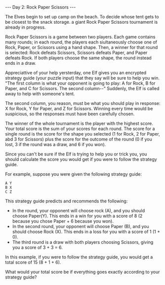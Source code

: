 --- Day 2: Rock Paper Scissors ---

The Elves begin to set up camp on the beach. To decide whose tent gets to
be closest to the snack storage. a giant Rock Paper Scissors tournament is
already in progress.

Rock Paper Scissors is a game between two players. Each game contains many
rounds; in each round, the players each siultaneously choose one of Rock,
Paper, or Scissors using a hand shape. Then, a winner for that round is
selected: Rock defeats Scissors, Scissors defeats Paper, and Paper defeats
Rock. If both players choose the same shape, the round instead ends in a
draw.

Appreciattive of your help yersterday, one Elf gives you an encrypted
strategy guide (your puzzle input) that they say will be sure to help you
win. "The first column is what your opponent is going to play: A for Rock,
B for Paper, and C for Scissors. The second column--" Suddenly, the Elf is
called away to help with someone's tent.

The second column, you reason, must be what you should play in response: X
for Rock, Y for Paper, and Z for Scissors. Winning every time would be
suspicious, so the responses must have been carefully chosen.

The winner of the whole tournament is the player with the highest score.
Your total score is the sum of your scores for each round. The score for a
single round is the score for the shape you selected (1 for Rock, 2 for
Paper, abd 3 for Scissors) plus the score for the outcome of the round (0
if you lost, 3 if the round was a draw, and 6 if you won).

Since you can't be sure if the Elf is trying to help you or trick you, you
should calculate the score you would get if you were to follow the strategy
guide.

For example, suppose you were given the following strategy guide:

```
A Y
B X
C Z
```

This strategy guide predicts and recommends the following:

- In the round, your opponent will choose rock (A), and you should
choose Paper(Y). This ends in a win for you with a score of 8 (2
because you chose Paper + 6 because you won).
- In the second round, your opponent will choose Paper (B), and you
should choose Rock (X). This ends in a loss for you with a score of 1
(1 + 0).
- The third round is a draw with both players choosing Scissors, giving
you a score of 3 + 3 = 6.

In this example, if you were to follow the strategy guide, you would get a
total score of 15 (8 + 1 + 6).

What would your total score be if everything goes exactly according to
your strategy guide?